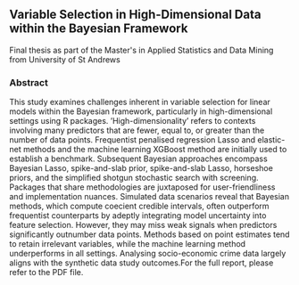 ## Variable Selection in High-Dimensional Data within the Bayesian Framework 

Final thesis as part of the Master's in Applied Statistics and Data Mining from University of St Andrews 

### Abstract

This study examines challenges inherent in variable selection for linear models within the Bayesian framework, particularly in high-dimensional settings using R packages. ’High-dimensionality’ refers to contexts involving many predictors that are fewer, equal to, or greater than the number of data points. Frequentist penalised regression Lasso and elastic-net methods and the machine learning XGBoost method are initially used to establish a benchmark. Subsequent Bayesian approaches encompass Bayesian Lasso, spike-and-slab prior, spike-and-slab Lasso, horseshoe priors, and the simplified shotgun stochastic search with screening. Packages that share methodologies are juxtaposed for user-friendliness and implementation nuances. Simulated data scenarios reveal that Bayesian methods, which compute coe cient credible intervals, often outperform frequentist counterparts by adeptly integrating model uncertainty into feature selection. However, they may miss weak signals when predictors significantly outnumber data points. Methods based on point estimates tend to retain irrelevant variables, while the machine learning method underperforms in all settings. Analysing socio-economic crime data largely aligns with the synthetic data study outcomes.For the full report, please refer to the PDF file.
    
